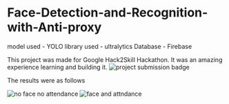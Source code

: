 ﻿# Face-Detection-and-Recognition-with-Anti-proxy
model used   - YOLO
library used - ultralytics
Database     - Firebase

This project was made for Google Hack2Skill Hackathon. It was an amazing experience learning and building it.
![project submission badge](https://github.com/user-attachments/assets/f4622e56-44f4-4247-80e3-868c99ff2f62)

The results were as follows

![no face no attendance](https://github.com/user-attachments/assets/11488422-33e0-4343-b6d4-1dbfecf53205)
![face and attndance](https://github.com/user-attachments/assets/b7648a11-6b2f-4774-85a2-6bc2d72da4a5)
